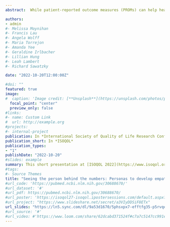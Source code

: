 ```yaml
---
abstract:  While patient-reported outcome measures (PROMs) can help healthcare providers (HCPs) better understand patients’ concerns, their uptake in practice has been slow and ineffective, in part, because numeric PROM scores can be difficult to interpret. Personas, hypothetical representations of patients, can be used as an innovative strategy to support HCPs use of PROMs in their practice. These personas embody patients’ life stories making them a valuable tool for demonstrating the benefits of using PROM scores to inform shared decision-making. The aim of this study was to develop personas as a knowledge translation strategy to support HCPs’ use of PROMs in cancer care.  

authors:
- admin
#- Melissa Moynihan
#- Francis Lau
#- Angela Wolff
#- Maria Torrejon
#- Amanda Yee
#- Geraldine Irlbacher
#- Lillian Hung
#- Leah Lambert
#- Richard Sawatzky

date: "2022-10-20T12:00:00Z"

#doi: ""
featured: true
image:
#  caption: 'Image credit: [**Unsplash**](https://unsplash.com/photos/pLCdAaMFLTE)'
  focal_point: "center"
  preview_only: false
#links:
#- name: Custom Link
#  url: http://example.org
#projects:
#- internal-project
publication: In *International Society of Quality of Life Research Conference*
publication_short: In *ISOQOL*
publication_types:
- "1"
publishDate: "2022-10-20"
#slides: example
summary: This short presentation at [ISOQOL 2022](https://www.isoqol.org/participate-in-isoqol-2022/) focuses on using personas that illustrated the lived experience of older adults so that HCPs gain awareness about how PROMs can provide contextual information about patients' unique life situation.
#tags:
#- Source Themes
title: "Seeing the person behind the numbers: Personas to develop empathy and support the use of patient-reported outcome measures"
#url_code: 'https://pubmed.ncbi.nlm.nih.gov/30688670/'
#url_dataset: '#'
#url_pdf: https://pubmed.ncbi.nlm.nih.gov/30688670/
#url_poster: 'https://isoqol27-isoqol.ipostersessions.com/default.aspx?s=92-DC-9D-#CE-6D-FA-6A-42-DB-DA-BC-29-5C-06-D3-7D'
#url_project: "https://www.slideshare.net/secret/a3VIyDDSiF8ETx"
url_slides: "https://ln5.sync.com/dl/9a53d1670/5phsxpx7-efftfg35-p5rvqehi-gw79cpcu"
#url_source: '#'
#url_video: #'https://www.loom.com/share/62dcabd371524f#c7a7c5147cc991ee2d'
---
```

